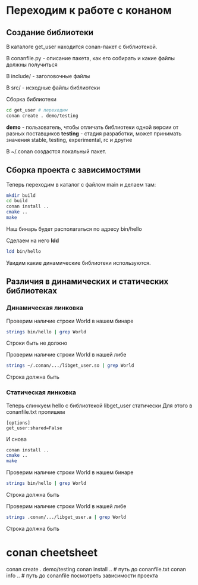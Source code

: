 # Переходим к работе с конаном

## Создание библиотеки
В каталоге get_user находится conan-пакет с библиотекой.

В conanfile.py - описание пакета, как его собирать и какие файлы должны получиться

В include/ - заголовочные файлы

В src/ - исходные файлы библиотеки

Сборка библиотеки
```bash
cd get_user # переходим 
conan create . demo/testing
```

**demo** - пользователь, чтобы отличать библиотеки одной версии от разных поставщиков
**testing** - стадия разработки, может принимать значения stable, testing, experimental, rc и другие

В ~/.conan создастся локальный пакет.

## Сборка проекта с зависимостями

Теперь переходим в каталог с файлом main и делаем там:
```bash
mkdir build
cd build
conan install ..
cmake ..
make
```
Наш бинарь будет располагаться по адресу bin/hello

Сделаем на него **ldd**
```bash
ldd bin/hello
```
Увидим какие динамические библиотеки используются.

## Различия в динамических и статических библиотеках

### Динамическая линковка
Проверим наличие строки World в нашем бинаре
```bash
strings bin/hello | grep World
```
Строки быть не должно

Проверим наличие строки World в нашей либе
```bash
strings ~/.conan/.../libget_user.so | grep World
```
Строка должна быть

### Статическая линковка
Теперь слинкуем hello с библиотекой libget_user статически
Для этого в conanfile.txt пропишем
```
[options]
get_user:shared=False
```

И снова
```bash
conan install ..
cmake ..
make
```

Проверим наличие строки World в нашем бинаре
```bash
strings bin/hello | grep World
```
Строка должна быть

Проверим наличие строки World в нашей либе
```bash
strings .conan/.../libget_user.a | grep World
```
Строка должна быть

# conan cheetsheet
conan create . demo/testing
conan install .. # путь до conanfile.txt
conan info .. # путь до conanfile посмотреть зависимости проекта
